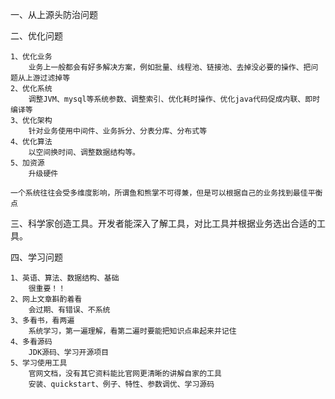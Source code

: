 一、从上源头防治问题

二、优化问题

	1、优化业务
		业务上一般都会有好多解决方案，例如批量、线程池、链接池、去掉没必要的操作、把问题从上游过滤掉等
	2、优化系统
		调整JVM、mysql等系统参数、调整索引、优化耗时操作、优化java代码促成内联、即时编译等
	3、优化架构
		针对业务使用中间件、业务拆分、分表分库、分布式等
	4、优化算法
		以空间换时间、调整数据结构等。
	5、加资源
		升级硬件
	
	一个系统往往会受多维度影响，所谓鱼和熊掌不可得兼，但是可以根据自己的业务找到最佳平衡点
	
三、科学家创造工具。开发者能深入了解工具，对比工具并根据业务选出合适的工具。
	
四、学习问题
	
	1、英语、算法、数据结构、基础
		很重要！！
	2、网上文章斟酌着看
		会过期、有错误、不系统
	3、多看书，看两遍
		系统学习，第一遍理解，看第二遍时要能把知识点串起来并记住
	4、多看源码
		JDK源码、学习开源项目
	5、学习使用工具
		官网文档，没有其它资料能比官网更清晰的讲解自家的工具
		安装、quickstart、例子、特性、参数调优、学习源码
